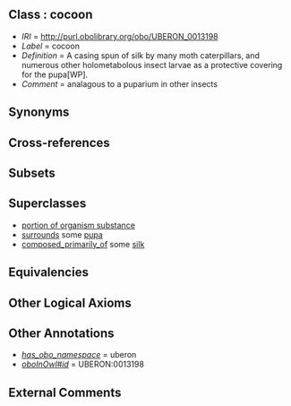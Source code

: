 
## Class : cocoon

 * *IRI* = http://purl.obolibrary.org/obo/UBERON_0013198
 * *Label* = cocoon
 * *Definition* = A casing spun of silk by many moth caterpillars, and numerous other holometabolous insect larvae as a protective covering for the pupa[WP].
 * *Comment* = analagous to a puparium in other insects

## Synonyms


## Cross-references


## Subsets


## Superclasses

 * [portion of organism substance](../../UBERON/63/UBERON_0000463.md)
 * [surrounds](../../RO/21/RO_0002221.md) some [pupa](../../UBERON/43/UBERON_0003143.md)
 * [composed_primarily_of](../../UBREL/02/UBREL_0000002.md) some [silk](../../UBERON/45/UBERON_0012245.md)

## Equivalencies


## Other Logical Axioms


## Other Annotations

 * *[has_obo_namespace](../../ce/oboInOwl#hasOBONamespace.md)* = uberon
 * *[oboInOwl#id](../../id/oboInOwl#id.md)* = UBERON:0013198

## External Comments

